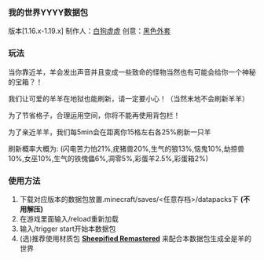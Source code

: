 
### 我的世界YYYY数据包

版本[1.16.x-1.19.x]
制作人：[白狗虚虚](https://space.bilibili.com/19312722?spm_id_from=333.1007.0.0)
创意：[黑色外套](https://space.bilibili.com/24950800/?spm_id_from=333.999.0.0)


### 玩法
当你靠近羊，羊会发出声音并且变成一些致命的怪物当然也有可能会给你一个神秘的宝箱？！

我们让可爱的羊羊在地狱也能刷新，请一定要小心！（当然末地不会刷新羊羊）

为了节省格子，合理运用空间，你将不能再使用背包栏！

为了亲近羊羊，我们每5min会在距离你15格左右各25%刷新一只羊

刷新概率大概为:
(闪电苦力怕21%,疣猪兽20%,生气的狼13%,恼鬼10%,劫掠兽10%,女巫10%,生气的铁傀儡6%,凋零5%,彩蛋羊2.5%,彩蛋箱2%)


### 使用方法
1. 下载对应版本的数据包放置.minecraft/saves/<任意存档>/datapacks下 **(不用解压)** 
2. 在游戏里面输入/reload重新加载
3. 输入/trigger start开始本数据包
4. (选)推荐使用材质包 **[Sheepified Remastered](https://www.curseforge.com/minecraft/texture-packs/sheepified-remastered/)** 来配合本数据包生成全是羊的世界